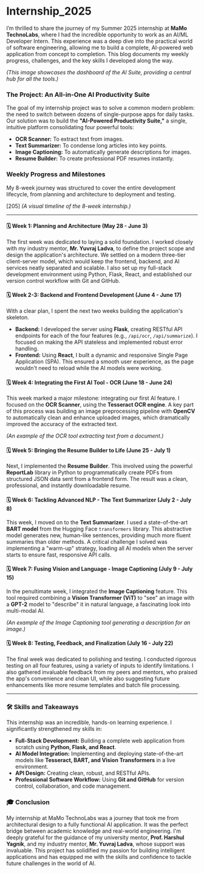 # Internship_2025

I’m thrilled to share the journey of my Summer 2025 internship at **MaMo TechnoLabs**, where I had the incredible opportunity to work as an AI/ML Developer Intern. This experience was a deep dive into the practical world of software engineering, allowing me to build a complete, AI-powered web application from concept to completion. This blog documents my weekly progress, challenges, and the key skills I developed along the way.


*(This image showcases the dashboard of the AI Suite, providing a central hub for all the tools.)*

### The Project: An All-in-One AI Productivity Suite

The goal of my internship project was to solve a common modern problem: the need to switch between dozens of single-purpose apps for daily tasks. Our solution was to build the **"AI-Powered Productivity Suite,"** a single, intuitive platform consolidating four powerful tools:

*   **OCR Scanner:** To extract text from images.
*   **Text Summarizer:** To condense long articles into key points.
*   **Image Captioning:** To automatically generate descriptions for images.
*   **Resume Builder:** To create professional PDF resumes instantly.

### Weekly Progress and Milestones

My 8-week journey was structured to cover the entire development lifecycle, from planning and architecture to deployment and testing.

[205]
*(A visual timeline of the 8-week internship.)*

---

#### 🗓️ **Week 1: Planning and Architecture (May 28 - June 3)**
The first week was dedicated to laying a solid foundation. I worked closely with my industry mentor, **Mr. Yuvraj Ladva**, to define the project scope and design the application's architecture. We settled on a modern three-tier client-server model, which would keep the frontend, backend, and AI services neatly separated and scalable. I also set up my full-stack development environment using Python, Flask, React, and established our version control workflow with Git and GitHub.

#### 🗓️ **Week 2-3: Backend and Frontend Development (June 4 - June 17)**
With a clear plan, I spent the next two weeks building the application's skeleton.
*   **Backend:** I developed the server using **Flask**, creating RESTful API endpoints for each of the four features (e.g., `/api/ocr`, `/api/summarize`). I focused on making the API stateless and implemented robust error handling.
*   **Frontend:** Using **React**, I built a dynamic and responsive Single Page Application (SPA). This ensured a smooth user experience, as the page wouldn't need to reload while the AI models were working.

#### 🗓️ **Week 4: Integrating the First AI Tool - OCR (June 18 - June 24)**
This week marked a major milestone: integrating our first AI feature. I focused on the **OCR Scanner**, using the **Tesseract OCR engine**. A key part of this process was building an image preprocessing pipeline with **OpenCV** to automatically clean and enhance uploaded images, which dramatically improved the accuracy of the extracted text.


*(An example of the OCR tool extracting text from a document.)*

#### 🗓️ **Week 5: Bringing the Resume Builder to Life (June 25 - July 1)**
Next, I implemented the **Resume Builder**. This involved using the powerful **ReportLab** library in Python to programmatically create PDFs from structured JSON data sent from a frontend form. The result was a clean, professional, and instantly downloadable resume.

#### 🗓️ **Week 6: Tackling Advanced NLP - The Text Summarizer (July 2 - July 8)**
This week, I moved on to the **Text Summarizer**. I used a state-of-the-art **BART model** from the Hugging Face `transformers` library. This abstractive model generates new, human-like sentences, providing much more fluent summaries than older methods. A critical challenge I solved was implementing a "warm-up" strategy, loading all AI models when the server starts to ensure fast, responsive API calls.

#### 🗓️ **Week 7: Fusing Vision and Language - Image Captioning (July 9 - July 15)**
In the penultimate week, I integrated the **Image Captioning** feature. This tool required combining a **Vision Transformer (ViT)** to "see" an image with a **GPT-2** model to "describe" it in natural language, a fascinating look into multi-modal AI.


*(An example of the Image Captioning tool generating a description for an image.)*

#### 🗓️ **Week 8: Testing, Feedback, and Finalization (July 16 - July 22)**
The final week was dedicated to polishing and testing. I conducted rigorous testing on all four features, using a variety of inputs to identify limitations. I also gathered invaluable feedback from my peers and mentors, who praised the app's convenience and clean UI, while also suggesting future enhancements like more resume templates and batch file processing.

---

### 🛠️ **Skills and Takeaways**
This internship was an incredible, hands-on learning experience. I significantly strengthened my skills in:
- **Full-Stack Development:** Building a complete web application from scratch using **Python, Flask, and React**.
- **AI Model Integration:** Implementing and deploying state-of-the-art models like **Tesseract, BART, and Vision Transformers** in a live environment.
- **API Design:** Creating clean, robust, and RESTful APIs.
- **Professional Software Workflow:** Using **Git and GitHub** for version control, collaboration, and code management.

### 🎓 **Conclusion**
My internship at MaMo TechnoLabs was a journey that took me from architectural design to a fully functional AI application. It was the perfect bridge between academic knowledge and real-world engineering. I'm deeply grateful for the guidance of my university mentor, **Prof. Harshul Yagnik**, and my industry mentor, **Mr. Yuvraj Ladva**, whose support was invaluable. This project has solidified my passion for building intelligent applications and has equipped me with the skills and confidence to tackle future challenges in the world of AI.

